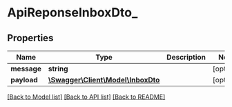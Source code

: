 # ApiReponseInboxDto_

## Properties
Name | Type | Description | Notes
------------ | ------------- | ------------- | -------------
**message** | **string** |  | [optional] 
**payload** | [**\Swagger\Client\Model\InboxDto**](InboxDto.md) |  | [optional] 

[[Back to Model list]](../README.md#documentation-for-models) [[Back to API list]](../README.md#documentation-for-api-endpoints) [[Back to README]](../README.md)


